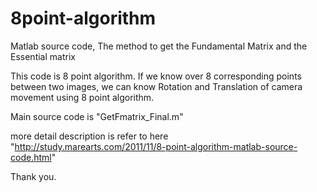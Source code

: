 # 8point-algorithm
Matlab source code, The method to get the Fundamental Matrix and the Essential matrix

This code is 8 point algorithm.
If we know over 8 corresponding points between two images, we can know Rotation and Translation of camera movement using 8 point algorithm.

Main source code is "GetFmatrix_Final.m"

more detail description is refer to here "http://study.marearts.com/2011/11/8-point-algorithm-matlab-source-code.html"

Thank you.
